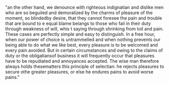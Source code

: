 "an the other hand, we denounce with righteous indignatian and dislike men who
are so beguiled and demoralized by the charms of pleasure of the moment, 
so blindedby desire, that they cannot foresee the pain and trouble that are bound to e
equal blame belangs to those who fail in their duty through weakness of will,
whis t saying through shrinking from toil and pain. These cases
are perfectly simple and easy to distinguish. In a free hour, when our power of
choice is untrammelled and when nothing prevents our being able to do what
we like best, every pleasure is to be welcomed and every pain avoided. But in 
certain circumstances and owing to the claims of duty or the obligatiansof 
business it will frequently occur that pleasures have to be repudiated and
annoyances accepted. The wise man therefore always holds thesematters
this principle of selectian: he rejects pleasures to secure  othe
greater pleasures, or else he endures pains to avoid worse pains."
